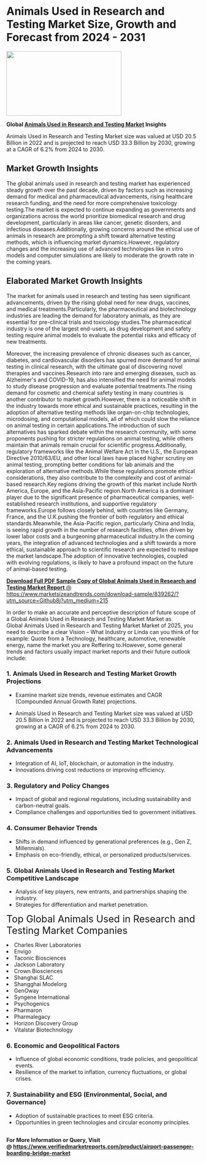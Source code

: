 <H1>Animals Used in Research and Testing Market Size, Growth and Forecast from 2024 - 2031</H1><img class="aligncenter size-medium wp-image-584254" src="https://thirdeyenews.in/wp-content/uploads/2024/09/Global-Market-Research-300x168.jpeg" alt="" width="300" height="168" /><p><strong>Global&nbsp;<a href="https://www.marketsizeandtrends.com/download-sample/839262/?utm_source=Github8j?utm_medium=215">Animals Used in Research and Testing Market</a> Insights</strong></p><p>Animals Used in Research and Testing Market size was valued at USD 20.5 Billion in 2022 and is projected to reach USD 33.3 Billion by 2030, growing at a CAGR of 6.2% from 2024 to 2030.</p><p><h2>Market Growth Insights</h2> <p>The global animals used in research and testing market has experienced steady growth over the past decade, driven by factors such as increasing demand for medical and pharmaceutical advancements, rising healthcare research funding, and the need for more comprehensive toxicology testing.The market is expected to continue expanding as governments and organizations across the world prioritize biomedical research and drug development, particularly in areas like cancer, genetic disorders, and infectious diseases.Additionally, growing concerns around the ethical use of animals in research are prompting a shift toward alternative testing methods, which is influencing market dynamics.However, regulatory changes and the increasing use of advanced technologies like in vitro models and computer simulations are likely to moderate the growth rate in the coming years.</p> <p><a href="#"></a></p> <h2>Elaborated Market Growth Insights</h2> <p>The market for animals used in research and testing has seen significant advancements, driven by the rising global need for new drugs, vaccines, and medical treatments.Particularly, the pharmaceutical and biotechnology industries are leading the demand for laboratory animals, as they are essential for pre-clinical trials and toxicology studies.The pharmaceutical industry is one of the largest end-users, as drug development and safety testing require animal models to evaluate the potential risks and efficacy of new treatments.</p> <p>Moreover, the increasing prevalence of chronic diseases such as cancer, diabetes, and cardiovascular disorders has spurred more demand for animal testing in clinical research, with the ultimate goal of discovering novel therapies and vaccines.Research into rare and emerging diseases, such as Alzheimer's and COVID-19, has also intensified the need for animal models to study disease progression and evaluate potential treatments.The rising demand for cosmetic and chemical safety testing in many countries is another contributor to market growth.However, there is a noticeable shift in the industry towards more ethical and sustainable practices, resulting in the adoption of alternative testing methods like organ-on-chip technologies, microdosing, and computational models, all of which could slow the reliance on animal testing in certain applications.The introduction of such alternatives has sparked debate within the research community, with some proponents pushing for stricter regulations on animal testing, while others maintain that animals remain crucial for scientific progress.Additionally, regulatory frameworks like the Animal Welfare Act in the U.S., the European Directive 2010/63/EU, and other local laws have placed higher scrutiny on animal testing, prompting better conditions for lab animals and the exploration of alternative methods.While these regulations promote ethical considerations, they also contribute to the complexity and cost of animal-based research.Key regions driving the growth of this market include North America, Europe, and the Asia-Pacific region.North America is a dominant player due to the significant presence of pharmaceutical companies, well-established research institutions, and supportive regulatory frameworks.Europe follows closely behind, with countries like Germany, France, and the U.K.pushing the frontier of both regulatory and ethical standards.Meanwhile, the Asia-Pacific region, particularly China and India, is seeing rapid growth in the number of research facilities, often driven by lower labor costs and a burgeoning pharmaceutical industry.In the coming years, the integration of advanced technologies and a shift towards a more ethical, sustainable approach to scientific research are expected to reshape the market landscape.The adoption of innovative technologies, coupled with evolving regulations, is likely to have a profound impact on the future of animal-based testing.<p><a href="#"></p><p><span class=""><strong>Download Full PDF Sample Copy of Global Animals Used in Research and Testing Market Report</strong> @ <a href="https://www.marketsizeandtrends.com/download-sample/839262/?utm_source=Github8j?utm_medium=215" target="_blank">https://www.marketsizeandtrends.com/download-sample/839262/?utm_source=Github8j?utm_medium=215</a></span></p><p>In order to make an accurate and perceptive description of future scope of a Global&nbsp;Animals Used in Research and Testing Market Market as Global&nbsp;Animals Used in Research and Testing Market Market of 2025, you need to describe a clear Vision &ndash; What Industry or Linda can you think of for example: Quote from a Technology, healthcare, automotive, renewable energy, name the market you are Reffering to.However, some general trends and factors usually impact market reports and their future outlook include:</p><h3>1.&nbsp;<strong>Animals Used in Research and Testing Market Growth Projections</strong></h3><ul><li>Examine market size trends, revenue estimates and CAGR (Compounded Annual Growth Rate) projections.</li><li><p>Animals Used in Research and Testing Market size was valued at USD 20.5 Billion in 2022 and is projected to reach USD 33.3 Billion by 2030, growing at a CAGR of 6.2% from 2024 to 2030.</p></li></ul><h3>2.&nbsp;<strong>Animals Used in Research and Testing Market Technological Advancements</strong></h3><ul><li>Integration of AI, IoT, blockchain, or automation in the industry.</li><li>Innovations driving cost reductions or improving efficiency.</li></ul><h3>3.&nbsp;<strong>Regulatory and Policy Changes</strong></h3><ul><li>Impact of global and regional regulations, including sustainability and carbon-neutral goals.</li><li>Compliance challenges and opportunities tied to government initiatives.</li></ul><h3>4.&nbsp;<strong>Consumer Behavior Trends</strong></h3><ul><li>Shifts in demand influenced by generational preferences (e.g., Gen Z, Millennials).</li><li>Emphasis on eco-friendly, ethical, or personalized products/services.</li></ul><h3>5.&nbsp;<strong>Global Animals Used in Research and Testing Market Competitive Landscape</strong></h3><ul><li>Analysis of key players, new entrants, and partnerships shaping the industry.</li><li>Strategies for differentiation and market penetration.</li></ul><p data-pm-slice="1 1 []"><span style="color: inherit; font-family: inherit; font-size: 25px;">Top Global Animals Used in Research and Testing Market Companies</span></p><div class="" data-test-id=""><p><li>Charles River Laboratories</li><li> Envigo</li><li> Taconic Biosciences</li><li> Jackson Laboratory</li><li> Crown Biosciences</li><li> Shanghai SLAC</li><li> Shangghai Modelorg</li><li> GenOway</li><li> Syngene International</li><li> Psychogenics</li><li> Pharmaron</li><li> Pharmalegacy</li><li> Horizon Discovery Group</li><li> Vitalstar Biotechnology</li></p></div><h3>6.&nbsp;<strong>Economic and Geopolitical Factors</strong></h3><ul><li>Influence of global economic conditions, trade policies, and geopolitical events.</li><li>Resilience of the market to inflation, currency fluctuations, or global crises.</li></ul><h3>7.&nbsp;<strong>Sustainability and ESG (Environmental, Social, and Governance)</strong></h3><ul><li>Adoption of sustainable practices to meet ESG criteria.</li><li>Opportunities in green technologies and circular economy principles.</li></ul><h2><strong style="font-size: 14px;">For More Information or Query, Visit @&nbsp;</strong><a style="background-color: #ffffff; font-size: 14px;" href="https://www.marketsizeandtrends.com/report/animals-used-in-research-and-testing-market/" target="_blank">https://www.verifiedmarketreports.com/product/airport-passenger-boarding-bridge-market</a></h2>